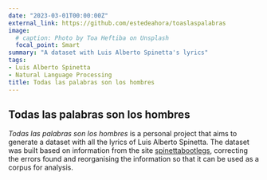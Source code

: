 ```yaml
---
date: "2023-03-01T00:00:00Z"
external_link: https://github.com/estedeahora/toaslaspalabras
image:
  # caption: Photo by Toa Heftiba on Unsplash
  focal_point: Smart
summary: "A dataset with Luis Alberto Spinetta's lyrics"
tags:
- Luis Alberto Spinetta
- Natural Language Processing
title: Todas las palabras son los hombres
---
```


## Todas las palabras son los hombres

*Todas las palabras son los hombres* is a personal project that aims to generate a dataset with all the lyrics of Luis Alberto Spinetta. The dataset was built based on information from the site [spinettabootlegs](http://www.spinettabootlegs.com.ar/), correcting the errors found and reorganising the information so that it can be used as a corpus for analysis.

